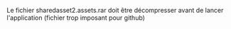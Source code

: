 Le fichier sharedasset2.assets.rar doit être décompresser avant de lancer l'application (fichier trop imposant pour github)
